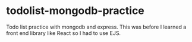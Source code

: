 # todolist-mongodb-practice
Todo list practice with mongodb and express. This was before I learned a front end library like React so I had to use EJS. 
